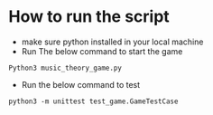 # How to run the script
* make sure python installed in your local machine
* Run The below command to start the game 
```
Python3 music_theory_game.py

```
* Run the below command to test 
```
python3 -m unittest test_game.GameTestCase

```